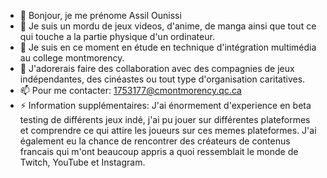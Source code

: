 - 👋 Bonjour, je me prénome Assil Ounissi
- 👀 Je suis un mordu de jeux videos, d'anime, de manga ainsi que tout ce qui touche a la partie physique d'un ordinateur. 
- 🌱 Je suis en ce moment en étude en technique d'intégration multimédia au college montmorency.
- 💞️ J'adorerais faire des collaboration avec des compagnies de jeux indépendantes, des cinéastes ou tout type d'organisation caritatives.
- 📫 Pour me contacter: 1753177@cmontmorency.qc.ca
- ⚡ Information supplémentaires: J'ai énormement d'experience en beta testing de différents jeux indé, j'ai pu jouer sur différentes plateformes et comprendre ce qui attire les joueurs sur ces memes plateformes. J'ai également eu la chance de rencontrer des créateurs de contenus francais qui m'ont beaucoup appris a quoi ressemblait le monde de Twitch, YouTube et Instagram.
